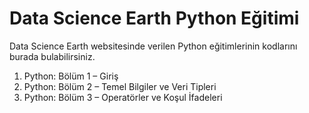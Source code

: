 # Data Science Earth Python Eğitimi
Data Science Earth websitesinde verilen Python eğitimlerinin kodlarını burada bulabilirsiniz.

1. Python: Bölüm 1 – Giriş
2. Python: Bölüm 2 – Temel Bilgiler ve Veri Tipleri
3. Python: Bölüm 3 – Operatörler ve Koşul İfadeleri
